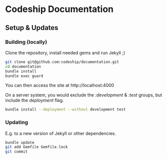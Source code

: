 # Codeship Documentation
## Setup & Updates
### Building (locally)

Clone the repository, install needed gems and run Jekyll ;)

```bash
git clone git@github.com:codeship/documentation.git
cd documentation
bundle install
bundle exec guard
```

You can then access the site at http://localhost:4000

On a server system, you would exclude the _:development_ & _:test_ groups, but include the _deployment_ flag.

```bash
bundle install --deployment --without development test
```

### Updating

E.g. to a new version of Jekyll or other dependencies.

```bash
bundle update
git add Gemfile Gemfile.lock
git commit
```
